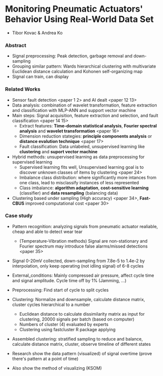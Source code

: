 # Monitoring Pneumatic Actuators' Behavior Using Real-World Data Set
- Tibor Kovac & Andrea Ko

### Abstract
- Signal preprocessing: Peak detection, garbage removal and down-sampling
- Grouping similar pattern: Wards hierarchical clustering with multivariate Euclidean distance calculation and Kohonen self-organizing map
- Signal can train, can display

### Related Works
- Sensor fault detection <paper 1 2> and AI dealt <paper 12 13>
- Data analysis: combination of wavelet transformation, feature extraction and classification with MLP-ANN and support vector machine
- Main steps: Signal acquisition, feature extraction and selection, and fault classification <paper 14 15>
    - Extract features: **Time-domain statistical analysis**, **Fourier spectral analysis** and **wavelet transformation** <paper 16>
    - Dimension reduction stategies: **principle components analysis** or **distance evalution technique** <paper 17>
    - Fault classification: Data unlabeled, unsupervised learning like **clustering** and **suport vector machine**
- Hybrid methods: unsupervised learning as data preprocessing for supervised learning
    - Supervised learning fits well, Unsupervised learning goal is to discover unknown classes of items by clustering <paper 24>
    - Imbalance class distribution: where significantly more intances from one class, lead to misclassify instances of less represented
    - Class imbalance: **algorithm adaptation**, **cost-sensitive learning** (classifier) and **data resampling** (balancing data)
- Clustering based under sampling (High accuracy) <paper 34>, **Fast-CBUS** improved computational cost <paper 30>

### Case study
- Pattern recognition: analyzing signals from pneumatic actuator realiable, cheap and able to detect wear tear
    - (Temperature-Vibration methods) Signal are non-stationary and Fourier spectrum may introduce false alarms/missed detections <paper 35>

- Signal 0-20mV collected, down-sampling from 7.8e-5 to 1.4e-2 by interpolation, only keep operating (not idling signal) of 6-8 cycles
- External_conditions: Mainly compressed air pressure, affect cycle time and signal amplitude. Cycle time off by 1% (Jamming, ...)
- Preprocessing: Find start of cycle to split cycles
- Clustering: Normalize and downsample, calculate distance matrix, cluster cycles hierarchical to a number
    - Euclidean distance to calculate dissimilarity matrix as input for clustering, 20000 signals per batch (based on computer)
    - Numbers of cluster (4) evaluated by experts
    - Clustering using fastcluster R package applying
- Assembled clustering: stratified sampling to reduce and balance, calculate distance matrix, cluster, observe timeline of different states

- Research show the data pattern (visualized) of signal overtime (prove there's pattern at a point of time)
- Also show the method of visualizing (KSOM)